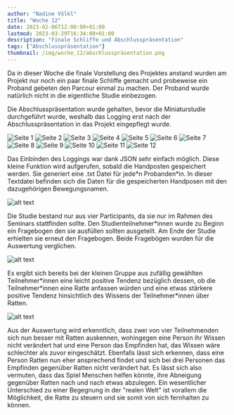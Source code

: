 ```yaml
---
author: "Nadine Völkl"
title: "Woche 12"
date: 2023-02-06T12:00:00+01:00
lastmod: 2023-03-29T16:34:00+01:00
description: "Finale Schliffe und Abschlusspräsentation"
tags: ["Abschlusspräsentation"]
thumbnail: /img/woche_12/abschlusspräsentation.png
---
```


Da in dieser Woche die finale Vorstellung des Projektes anstand wurden am Projekt nur noch ein paar finale Schliffe gemacht und probeweise ein Proband gebeten den Parcour einmal zu machen.
Der Proband wurde natürlich nicht in die eigentliche Studie einbezogen.

Die Abschlusspräsentation wurde gehalten, bevor die Miniaturstudie durchgeführt wurde, weshalb das Logging erst nach der Abschlusspräsentation in das Projekt eingepflegt wurde.

![Seite 1](/img/woche_12/Abschlusspräsentation_1.png)
![Seite 2](/img/woche_12/Abschlusspräsentation_2.png)
![Seite 3](/img/woche_12/Abschlusspräsentation_3.png)
![Seite 4](/img/woche_12/Abschlusspräsentation_4.png)
![Seite 5](/img/woche_12/Abschlusspräsentation_5.png)
![Seite 6](/img/woche_12/Abschlusspräsentation_6.png)
![Seite 7](/img/woche_12/Abschlusspräsentation_7.png)
![Seite 8](/img/woche_12/Abschlusspräsentation_8.png)
![Seite 9](/img/woche_12/Abschlusspräsentation_9.png)
![Seite 10](/img/woche_12/Abschlusspräsentation_10.png)
![Seite 11](/img/woche_12/Abschlusspräsentation_11.png)
![Seite 12](/img/woche_12/Abschlusspräsentation_12.png)

Das Einbinden des Loggings war dank JSON sehr einfach möglich. Diese kleine Funktion wird aufgerufen, sobald die Handposten gespeichert werden. Sie generiert eine .txt Datei für jede\*n Probanden\*in. In dieser Textdatei befinden sich die Daten für die gespeicherten Handposen mit den dazugehörigen Bewegungsnamen.

![alt text](/img/woche_12/toJSON.png "Screenshot der SaveToFile() Methode aus der GestureDetector.cs.")

Die Studie bestand nur aus vier Participants, da sie nur im Rahmen des Seminars stattfinden sollte.
Den Studienteilnehmer\*innen wurde zu Beginn ein Fragebogen den sie ausfüllen sollten ausgeteilt. Am Ende der Studie erhielten sie erneut den Fragebogen. Beide Fragebögen wurden für die Auswertung verglichen.

![alt text](/img/woche_12/fragebogen.png "Fragebogen zur Studie. Wie gut kennst du dich mit Ratten aus? Findest du Ratten eher abstoßend oder ansprechend? Würdest du eine Ratte in die Hand nehmen? Wie viel Interesse hast du daran dich mit Ratten auseinander zu setzen? Wie viel Interesse hast du daran dir eine Ratte anzuschaffen?")

Es ergibt sich bereits bei der kleinen Gruppe aus zufällig gewählten Teilnehmer\*innen eine leicht positive Tendenz bezüglich dessen, ob die Teilnehmer\*innen eine Ratte anfassen würden und eine etwas stärkere positive Tendenz hinsichtlich des Wissens der Teilnehmer\*innen über Ratten.

![alt text](/img/woche_12/auswertung.png "Auswertung der Studie. Interesse der Teilnehmenden sich eine Ratte anzuschaffen oder eine Ratte in die Hand zu nehmen: 4 von 4 gleichgeblieben. Interesse sich mit Ratten auseinander zu setzen: 1 mehr, 1 gleichgeblieben, 2 weniger. Empfinden, ob Ratten eher abstoßend oder ansprechend sind: 1 mehr Richtung ansprechend, 3 gleichgeblieben. Kenntnisse über Ratten: 2 gesteigert, 1 gleichgeblieben, 1 verschlechtert.")

Aus der Auswertung wird erkenntlich, dass zwei von vier Teilnehmenden sich nun besser mit Ratten auskennen, wohingegen eine Person ihr Wissen nicht verändert hat und eine Person das Empfinden hat, das Wissen wäre schlechter als zuvor eingeschätzt.
Ebenfalls lässt sich erkennen, dass eine Person Ratten nun eher ansprechend findet und sich bei drei Personen das Empfinden gegenüber Ratten nicht verändert hat.
Es lässt sich also vermuten, dass das Spiel Menschen helfen könnte, ihre Abneigung gegenüber Ratten nach und nach etwas abzulegen. 
Ein wesentlicher Unterschied zu einer Begegnung in der "realen Welt" ist vorallem die Möglichkeit, die Ratte zu steuern und sie somit von sich fernhalten zu können.